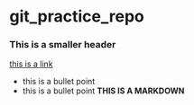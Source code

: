 # git_practice_repo
### This is a smaller header
[this is a link](https://codingnomads.co)

- this is a bullet point
- this is a bullet point
**THIS IS A MARKDOWN**
